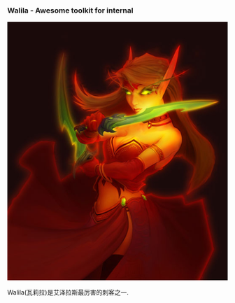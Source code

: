 ### Walila - Awesome toolkit for internal

![walila](resource/walila.jpg)

Walila(瓦莉拉)是艾泽拉斯最厉害的刺客之一.
